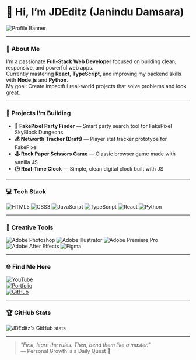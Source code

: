 # 👋 Hi, I’m JDEditz (Janindu Damsara)

![Profile Banner](https://your-custom-banner-url.com/banner.png) <!-- Optional -->

---

### 💫 About Me
I'm a passionate **Full-Stack Web Developer** focused on building clean, responsive, and powerful web apps.  
Currently mastering **React**, **TypeScript**, and improving my backend skills with **Node.js** and **Python**.  
My goal: Create impactful real-world projects that solve problems and look great.

---

### 🚀 Projects I’m Building
- **🎯 FakePixel Party Finder** — Smart party search tool for FakePixel SkyBlock Dungeons  
- **💰 Networth Tracker (Draft)** — Player stat tracker prototype for FakePixel  
- **🕹️ Rock Paper Scissors Game** — Classic browser game made with vanilla JS  
- **🕒 Real-Time Clock** — Simple, clean digital clock built with JS

---

### 💻 Tech Stack
![HTML5](https://img.shields.io/badge/html5-%23E34F26.svg?style=for-the-badge&logo=html5&logoColor=white)
![CSS3](https://img.shields.io/badge/css3-%231572B6.svg?style=for-the-badge&logo=css3&logoColor=white)
![JavaScript](https://img.shields.io/badge/javascript-%23323330.svg?style=for-the-badge&logo=javascript&logoColor=%23F7DF1E)
![TypeScript](https://img.shields.io/badge/typescript-%23007ACC.svg?style=for-the-badge&logo=typescript&logoColor=white)
![React](https://img.shields.io/badge/react-%2320232a.svg?style=for-the-badge&logo=react&logoColor=%2361DAFB)
![Python](https://img.shields.io/badge/python-3670A0?style=for-the-badge&logo=python&logoColor=ffdd54)

---

### 🎨 Creative Tools
![Adobe Photoshop](https://img.shields.io/badge/adobe%20photoshop-%2331A8FF.svg?style=for-the-badge&logo=adobe%20photoshop&logoColor=white)
![Adobe Illustrator](https://img.shields.io/badge/adobe%20illustrator-%23FF9A00.svg?style=for-the-badge&logo=adobe%20illustrator&logoColor=white)
![Adobe Premiere Pro](https://img.shields.io/badge/Adobe%20Premiere%20Pro-9999FF.svg?style=for-the-badge&logo=Adobe%20Premiere%20Pro&logoColor=white)
![Adobe After Effects](https://img.shields.io/badge/Adobe%20After%20Effects-9999FF.svg?style=for-the-badge&logo=Adobe%20After%20Effects&logoColor=white)
![Figma](https://img.shields.io/badge/figma-%23F24E1E.svg?style=for-the-badge&logo=figma&logoColor=white)

---

### 🌐 Find Me Here

[![YouTube](https://img.shields.io/badge/YouTube-%23FF0000.svg?style=for-the-badge&logo=YouTube&logoColor=white)](https://youtube.com/@BedwarsN)  
[![Portfolio](https://img.shields.io/badge/Portfolio-%23007ACC.svg?style=for-the-badge&logo=google-chrome&logoColor=white)](https://janindudamsara.netlify.app)  
[![GitHub](https://img.shields.io/badge/GitHub-%2312100E.svg?style=for-the-badge&logo=github&logoColor=white)](https://github.com/JDEditz)

---

### 🏆 GitHub Stats

![JDEditz's GitHub stats](https://github-readme-stats.vercel.app/api?username=JDEditz&show_icons=true&theme=dark&count_private=true)

---

> _"First, learn the rules. Then, bend them like a master."_  
> — Personal Growth is a Daily Quest 🎯

